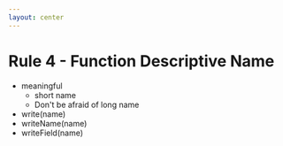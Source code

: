 ```yaml
---
layout: center
---
```


# Rule 4 - Function Descriptive Name
- meaningful
    - short name
    - Don't be afraid of long name
- write(name)
- writeName(name)
- writeField(name)